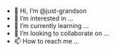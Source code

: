 - 👋 Hi, I’m @just-grandson
- 👀 I’m interested in ...
- 🌱 I’m currently learning ...
- 💞️ I’m looking to collaborate on ...
- 📫 How to reach me ...

<!---
just-grandson/just-grandson is a ✨ special ✨ repository because its `README.md` (this file) appears on your GitHub profile.
You can click the Preview link to take a look at your changes.
--->
